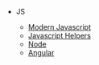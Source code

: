 - JS

  - [Modern Javascript](/js/modern_js.md "Understanding Modern Javascript Concepts")
  - [Javascript Helpers](/js/js_helpers.md "Javascript Helper Tools")
  - [Node](/js/node/basics.md "Understanding Node")
  - [Angular](/js/angular/basics.md "Understanding Angular")

